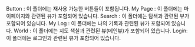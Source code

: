 Button : 이 폴더에는 재사용 가능한 버튼들이 포함됩니다.
My Page : 이 폴더에는 마이페이지와 관련된 뷰가 포함되어 있습니다.
Search : 이 폴더에는 탐색과 관련된 뷰가 포함되어 있습니다.
My Log : 이 폴더에는 나의 기록과 관련된 뷰가 포함되어 있습니다.
World : 이 폴더에는 지도 색칠과 관련된 뷰(메인뷰)가 포함되어 있습니다.
Login: 이 폴더에는 로그인과 관련된 뷰가 포함되어 있습니다.
